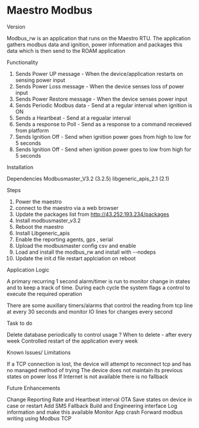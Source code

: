 # Maestro Modbus
Version

Modbus_rw is an application that runs on the Maestro RTU. The application gathers modbus data and ignition, power information and packages this data which is then send to the ROAM application


Functionality 
1) Sends Power UP message - When the device/application restarts on sensing power input
2) Sends Power Loss message - When the device senses loss of power input
3) Sends Power Restore message - When the device senses power input
4) Sends Periodic Modbus data - Send at a regular interval when ignition is ON
5) Sends a Heartbeat - Send at a regualar interval 
6) Sends a response to Poll - Send as a response to a command receieved from platform
7) Sends Ignition Off - Send when ignition power goes from high to low for 5 seconds
8) Sends Ignition Off - Send when ignition power goes to low from high for 5 seconds


Installation

Dependencies
Modbusmaster_V3.2  (3.2.5)
libgeneric_apis_2.1  (2.1)

Steps
1) Power the maestro
2) connect to the maestro via a web browser
3) Update the packages list from http://43.252.193.234/packages  
4) Install modbusmaster_v3.2
5) Reboot the maestro
6) Install Libgeneric_apis
7) Enable the reporting agents, gps , serial 
8) Upload the modbusmaster config csv and enable
9) Load and install the modbus_rw and install with --nodeps 
10) Update the init.d  file restart applciation on reboot

Application Logic 

A primary recurring 1 second alarm/timer is run to monitor change in states and to keep a track of time. During each cycle the system flags a control to execute the required operation

There are some auxillary timers/alarms that control the reading from tcp line at every 30 seconds and monitor IO lines for changes every second


Task to do

Delete database periodically to control usage 
    ? When to delete - after every week 
Controlled restart of the application every week 

Known Issues/ Limitations

If a TCP connection is lost, the device will attempt to reconnect tcp and has no managed method of trying
The device does not maintain its previous states on power loss
If Internet is not available there is no fallback

Future Enhancements

Change Reporting Rate and Heartbeat interval OTA
Save states on device in case or restart
Add SMS Fallback
Build and Engineering interface
Log information and make this available
Monitor App crash 
Forward modbus writing using Modbus TCP

